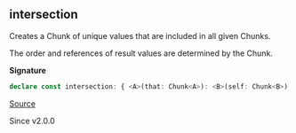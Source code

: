## intersection

Creates a Chunk of unique values that are included in all given Chunks.

The order and references of result values are determined by the Chunk.

**Signature**

```ts
declare const intersection: { <A>(that: Chunk<A>): <B>(self: Chunk<B>) => Chunk<A & B>; <A, B>(self: Chunk<A>, that: Chunk<B>): Chunk<A & B>; }
```

[Source](https://github.com/Effect-TS/effect/tree/main/packages/effect/src/Chunk.ts#L802)

Since v2.0.0